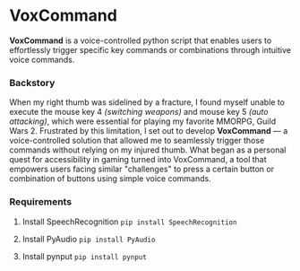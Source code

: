# VoxCommand
**VoxCommand** is a voice-controlled python script that enables users to effortlessly trigger specific key commands or combinations through intuitive voice commands.

### Backstory
When my right thumb was sidelined by a fracture, I found myself unable to execute the mouse key 4 *(switching weapons)* and  mouse key 5 *(auto attacking)*, which were essential for playing my favorite MMORPG, Guild Wars 2. Frustrated by this limitation, I set out to develop **VoxCommand** — a voice-controlled solution that allowed me to seamlessly trigger those commands without relying on my injured thumb. What began as a personal quest for accessibility in gaming turned into VoxCommand, a tool that empowers users facing similar "challenges" to press a certain button or combination of buttons using simple voice commands.

### Requirements

1. Install SpeechRecognition
`pip install SpeechRecognition`

2. Install PyAudio
`pip install PyAudio`

3. Install pynput
`pip install pynput`
